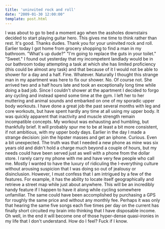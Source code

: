 ```yaml
---
title: 'uninvited rock and roll'
date: "2009-01-30 12:00:00"
template: post.html
---
```


I was about to go to bed a moment ago when the assholes downstairs decided to start playing guitar hero. This gives me time to think rather than rest. It's good. Thanks dudes. Thank you for your uninvited rock and roll. Earlier today I got home from grocery shopping to find a man in my bathroom. "What's up dude?" "I'm going to replace the guts in your toilet." "Sweet." I found out yesterday that my incompetent landlady would be in our bathroom today attempting a task at which she has limited proficiency (this could be almost any task) and that because of it I would not be able to shower for a day and a half. Fine. Whatever. Naturally I thought this strange man in my apartment was here to fix our shower. No. Of course not. She arrived two and a half hours late and took an exceptionally long time while doing a bad job. Since I couldn't shower at the apartment I decided to forgo any cycling and instead spend some time at the gym. I left her to her muttering and animal sounds and embarked on one of my sporadic upper body workouts. I have done a great job the past several months with leg and core workouts, but have spent hardly any time at all using my upper body. It was quickly apparent that inactivity and muscle strength remain incompatible concepts. My workout was exhausting and humbling, but thankfully brief. It will probably spur me to be at least a bit more consistent, if not ambitious, with my upper body days. Earlier in the day I made a strange decision: join the hipster masses and get an iphone. Curious. Even a bit unexpected. The truth was that I needed a new phone as mine was six years old and didn't hold a charge much beyond a couple of hours, but my needs could have been served just as well with a phone from the dollar store. I rarely carry my phone with me and have very few people who call me. Mostly I wanted to have the luxury of ridiculing the I-everything culture without arousing suspicion that I was doing so out of jealousy or disinclusion. However, I must confess that I am intrigued by a few of the features. For example, it has the ability to locate itself geographically and retrieve a street map while just about anywhere. This will be an incredibly handy feature if I happen to have it along while cycling somewhere unfamiliar. The same could have been accomplished by purchasing a GPS for roughly the same price and without any monthly fee. Perhaps it was only that hearing the same five songs each five times per day on the current has finally short circuited my brain into thinking that I have disposable income. Oh well, in the end it will become one of those hyper-dense quasi-ironies in my life that I don't understand. How do I feel? Fuck if I know.